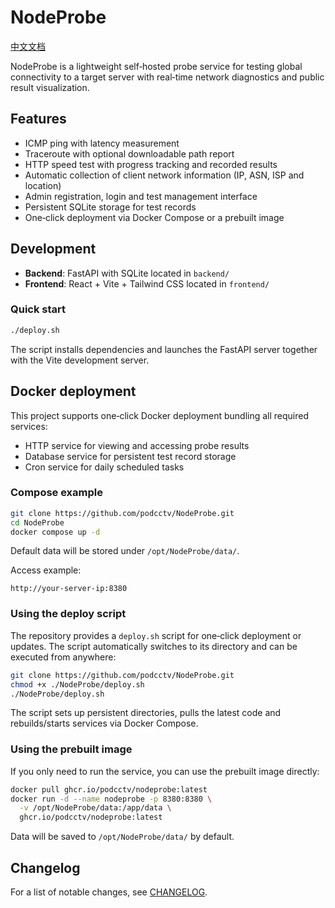 # NodeProbe

[中文文档](README.zh.md)

NodeProbe is a lightweight self‑hosted probe service for testing global connectivity to a target server with real‑time network diagnostics and public result visualization.

## Features

- ICMP ping with latency measurement
- Traceroute with optional downloadable path report
- HTTP speed test with progress tracking and recorded results
- Automatic collection of client network information (IP, ASN, ISP and location)
- Admin registration, login and test management interface
- Persistent SQLite storage for test records
- One‑click deployment via Docker Compose or a prebuilt image

## Development

- **Backend**: FastAPI with SQLite located in `backend/`
- **Frontend**: React + Vite + Tailwind CSS located in `frontend/`

### Quick start

```bash
./deploy.sh
```

The script installs dependencies and launches the FastAPI server together with the Vite development server.

## Docker deployment

This project supports one‑click Docker deployment bundling all required services:

- HTTP service for viewing and accessing probe results
- Database service for persistent test record storage
- Cron service for daily scheduled tasks

### Compose example

```bash
git clone https://github.com/podcctv/NodeProbe.git
cd NodeProbe
docker compose up -d
```

Default data will be stored under `/opt/NodeProbe/data/`.

Access example:

```
http://your-server-ip:8380
```

### Using the deploy script

The repository provides a `deploy.sh` script for one‑click deployment or updates. The script automatically switches to its directory and can be executed from anywhere:

```bash
git clone https://github.com/podcctv/NodeProbe.git
chmod +x ./NodeProbe/deploy.sh
./NodeProbe/deploy.sh
```

The script sets up persistent directories, pulls the latest code and rebuilds/starts services via Docker Compose.

### Using the prebuilt image

If you only need to run the service, you can use the prebuilt image directly:

```bash
docker pull ghcr.io/podcctv/nodeprobe:latest
docker run -d --name nodeprobe -p 8380:8380 \
  -v /opt/NodeProbe/data:/app/data \
  ghcr.io/podcctv/nodeprobe:latest
```

Data will be saved to `/opt/NodeProbe/data/` by default.

## Changelog

For a list of notable changes, see [CHANGELOG](CHANGELOG.md).

